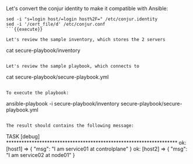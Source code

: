 

Let's convert the conjur identity to make it compatible with Ansible:
```
sed -i "s=login host/=login host%2F=" /etc/conjur.identity
sed -i '/cert_file/d' /etc/conjur.conf
```{{execute}}

Let's review the sample inventory, which stores the 2 servers
```
cat secure-playbook/inventory
```{{execute}}

Let's review the sample playbook, which connects to 
```
cat secure-playbook/secure-playbook.yml
```{{execute}}

To execute the playbook:
```
ansible-playbook -i secure-playbook/inventory secure-playbook/secure-playbook.yml
```{{execute}}

The result should contains the following message:
```
TASK [debug] *******************************************************************
ok: [host1] => {
    "msg": "I am  service01 at controlplane"
}
ok: [host2] => {
    "msg": "I am  service02 at node01"
}
```